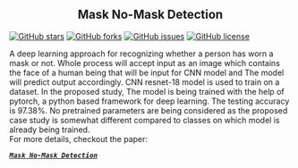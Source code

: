 <h2 align="center">Mask No-Mask Detection</h2>

[![GitHub stars](https://img.shields.io/github/stars/priyanka-gyan/MASK-NO-MASK-DETECTION)](https://github.com/priyanka-gyan/MASK-NO-MASK-DETECTION/stargazers)
[![GitHub forks](https://img.shields.io/github/forks/priyanka-gyan/MASK-NO-MASK-DETECTION)](https://github.com/priyanka-gyan/MASK-NO-MASK-DETECTION/network)
[![GitHub issues](https://img.shields.io/github/issues/priyanka-gyan/MASK-NO-MASK-DETECTION)](https://github.com/priyanka-gyan/MASK-NO-MASK-DETECTION/issues)
[![GitHub license](https://img.shields.io/github/license/priyanka-gyan/MASK-NO-MASK-DETECTION)](https://github.com/priyanka-gyan/MASK-NO-MASK-DETECTION/LICENSE)

A deep learning approach for recognizing whether a person has worn a mask or not. Whole process will accept input as an image which contains the face of a human being that will be input for CNN model and The model will predict output accordingly. CNN resnet-18 model is used to train on a dataset. In the proposed study, The model is being trained with the help of pytorch, a python based framework for deep learning. The testing accuracy is 97.38%. No pretrained parameters are being considered as the proposed case study is somewhat different compared to classes on which model is already being trained.<br>
For more details, checkout the paper:

[***```Mask No-Mask Detection```***](https://pdfhost.io/v/wt5OoiOoV_Mask_NoMask_Detection)
